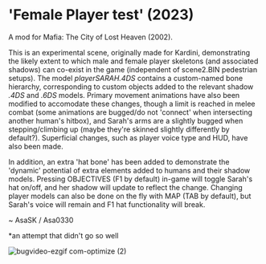 # 'Female Player test' (2023)
A mod for Mafia: The City of Lost Heaven (2002).

This is an experimental scene, originally made for Kardini, demonstrating the likely extent to which male and female player skeletons (and associated shadows) can co-exist in the game (independent of scene2.BIN pedestrian setups). The model *playerSARAH.4DS* contains a custom-named bone hierarchy, corresponding to custom objects added to the relevant shadow *.4DS* and *.6DS* models. Primary movement animations have also been modified to accomodate these changes, though a limit is reached in melee combat (some animations are bugged/do not 'connect' when intersecting another human's hitbox), and Sarah's arms are a slightly bugged when stepping/climbing up (maybe they're skinned slightly differently by default?). Superficial changes, such as player voice type and HUD, have also been made.

In addition, an extra 'hat bone' has been added to demonstrate the 'dynamic' potential of extra elements added to humans and their shadow models. Pressing OBJECTIVES (F1 by default) in-game will toggle Sarah's hat on/off, and her shadow will update to reflect the change. Changing player models can also be done on the fly with MAP (TAB by default), but Sarah's voice will remain and F1 hat functionality will break.

~ AsaSK / Asa0330

*an attempt that didn't go so well

![bugvideo-ezgif com-optimize (2)](https://github.com/TheNameAsaIsNotAvailable/Female-Player-test/assets/111624709/f2f8ceb1-4a39-4a49-9453-7f2cd970f509)
